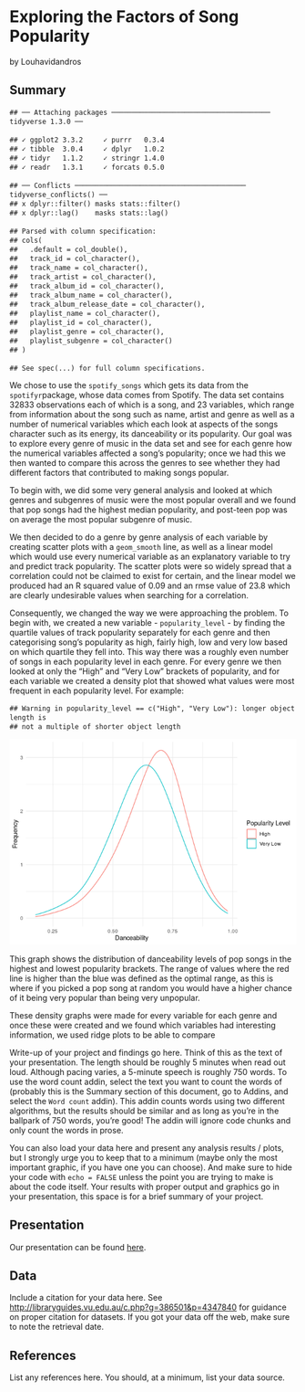 Exploring the Factors of Song Popularity
================
by Louhavidandros

## Summary

    ## ── Attaching packages ─────────────────────────────────────── tidyverse 1.3.0 ──

    ## ✓ ggplot2 3.3.2     ✓ purrr   0.3.4
    ## ✓ tibble  3.0.4     ✓ dplyr   1.0.2
    ## ✓ tidyr   1.1.2     ✓ stringr 1.4.0
    ## ✓ readr   1.3.1     ✓ forcats 0.5.0

    ## ── Conflicts ────────────────────────────────────────── tidyverse_conflicts() ──
    ## x dplyr::filter() masks stats::filter()
    ## x dplyr::lag()    masks stats::lag()

    ## Parsed with column specification:
    ## cols(
    ##   .default = col_double(),
    ##   track_id = col_character(),
    ##   track_name = col_character(),
    ##   track_artist = col_character(),
    ##   track_album_id = col_character(),
    ##   track_album_name = col_character(),
    ##   track_album_release_date = col_character(),
    ##   playlist_name = col_character(),
    ##   playlist_id = col_character(),
    ##   playlist_genre = col_character(),
    ##   playlist_subgenre = col_character()
    ## )

    ## See spec(...) for full column specifications.

We chose to use the `spotify_songs` which gets its data from the
`spotifyr`package, whose data comes from Spotify. The data set contains
32833 observations each of which is a song, and 23 variables, which
range from information about the song such as name, artist and genre as
well as a number of numerical variables which each look at aspects of
the songs character such as its energy, its danceability or its
popularity. Our goal was to explore every genre of music in the data set
and see for each genre how the numerical variables affected a song’s
popularity; once we had this we then wanted to compare this across the
genres to see whether they had different factors that contributed to
making songs popular.

To begin with, we did some very general analysis and looked at which
genres and subgenres of music were the most popular overall and we found
that pop songs had the highest median popularity, and post-teen pop was
on average the most popular subgenre of music.

We then decided to do a genre by genre analysis of each variable by
creating scatter plots with a `geom_smooth` line, as well as a linear
model which would use every numerical variable as an explanatory
variable to try and predict track popularity. The scatter plots were so
widely spread that a correlation could not be claimed to exist for
certain, and the linear model we produced had an R squared value of 0.09
and an rmse value of 23.8 which are clearly undesirable values when
searching for a correlation.

Consequently, we changed the way we were approaching the problem. To
begin with, we created a new variable - `popularity_level` - by finding
the quartile values of track popularity separately for each genre and
then categorising song’s popularity as high, fairly high, low and very
low based on which quartile they fell into. This way there was a roughly
even number of songs in each popularity level in each genre. For every
genre we then looked at only the “High” and “Very Low” brackets of
popularity, and for each variable we created a density plot that showed
what values were most frequent in each popularity level. For example:

    ## Warning in popularity_level == c("High", "Very Low"): longer object length is
    ## not a multiple of shorter object length

![](README_files/figure-gfm/pop-density-example-1.png)<!-- -->

This graph shows the distribution of danceability levels of pop songs in
the highest and lowest popularity brackets. The range of values where
the red line is higher than the blue was defined as the optimal range,
as this is where if you picked a pop song at random you would have a
higher chance of it being very popular than being very unpopular.

These density graphs were made for every variable for each genre and
once these were created and we found which variables had interesting
information, we used ridge plots to be able to compare

Write-up of your project and findings go here. Think of this as the text
of your presentation. The length should be roughly 5 minutes when read
out loud. Although pacing varies, a 5-minute speech is roughly 750
words. To use the word count addin, select the text you want to count
the words of (probably this is the Summary section of this document, go
to Addins, and select the `Word count` addin). This addin counts words
using two different algorithms, but the results should be similar and as
long as you’re in the ballpark of 750 words, you’re good\! The addin
will ignore code chunks and only count the words in prose.

You can also load your data here and present any analysis results /
plots, but I strongly urge you to keep that to a minimum (maybe only the
most important graphic, if you have one you can choose). And make sure
to hide your code with `echo = FALSE` unless the point you are trying to
make is about the code itself. Your results with proper output and
graphics go in your presentation, this space is for a brief summary of
your project.

## Presentation

Our presentation can be found [here](presentation/presentation.html).

## Data

Include a citation for your data here. See
<http://libraryguides.vu.edu.au/c.php?g=386501&p=4347840> for guidance
on proper citation for datasets. If you got your data off the web, make
sure to note the retrieval date.

## References

List any references here. You should, at a minimum, list your data
source.
